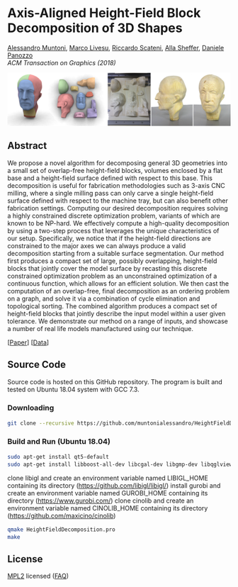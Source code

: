 # Axis-Aligned Height-Field Block Decomposition of 3D Shapes

[Alessandro Muntoni](http://people.unica.it/alessandromuntoni/), [Marco Livesu](http://pers.ge.imati.cnr.it/livesu/), [Riccardo Scateni](http://people.unica.it/riccardoscateni/), [Alla Sheffer](https://www.cs.ubc.ca/~sheffa/), [Daniele Panozzo](http://cs.nyu.edu/~panozzo/)<br/>
*ACM Transaction on Graphics (2018)*<br/>

![alt text](misc/teaser.png)

## Abstract
We propose a novel algorithm for decomposing general 3D geometries into a small set of overlap-free height-field blocks, volumes enclosed by a
flat base and a height-field surface defined with respect to this base. This decomposition is useful for fabrication methodologies such as 3-axis CNC
milling, where a single milling pass can only carve a single height-field surface defined with respect to the machine tray, but can also benefit other
fabrication settings. Computing our desired decomposition requires solving a highly constrained discrete optimization problem, variants of which are
known to be NP-hard. We effectively compute a high-quality decomposition by using a two-step process that leverages the unique characteristics of our
setup. Specifically, we notice that if the height-field directions are constrained to the major axes we can always produce a valid decomposition starting
from a suitable surface segmentation. Our method first produces a compact set of large, possibly overlapping, height-field blocks that jointly cover the
model surface by recasting this discrete constrained optimization problem as an unconstrained optimization of a continuous function, which allows
for an efficient solution. We then cast the computation of an overlap-free, final decomposition as an ordering problem on a graph, and solve it via a
combination of cycle elimination and topological sorting. The combined algorithm produces a compact set of height-field blocks that jointly describe
the input model within a user given tolerance. We demonstrate our method on a range of inputs, and showcase a number of real life models manufactured
using our technique.

\[[Paper](misc/paper.pdf)\]
\[[Data](misc/results/)\]

## Source Code
Source code is hosted on this GitHub repository. The program is built and tested on Ubuntu 18.04 system with GCC 7.3.

### Downloading
```bash
git clone --recursive https://github.com/muntonialessandro/HeightFieldDecomposition.git
```
### Build and Run (Ubuntu 18.04)
```bash
sudo apt-get install qt5-default
sudo apt-get install libboost-all-dev libcgal-dev libgmp-dev libqglviewer-dev-qt5 libeigen3-dev
```

clone libigl and create an environment variable named LIBIGL_HOME containing its directory (https://github.com/libigl/libigl/)
install gurobi and create an environment variable named GUROBI_HOME containing its directory (https://www.gurobi.com/)
clone cinolib and create an environment variable named CINOLIB_HOME containing its directory (https://github.com/maxicino/cinolib)

```bash
qmake HeightFieldDecomposition.pro
make
```

## License
[MPL2](http://www.mozilla.org/MPL/2.0/) licensed
([FAQ](http://www.mozilla.org/MPL/2.0/FAQ.html))



